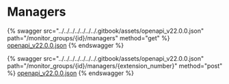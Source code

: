 # Managers

{% swagger src="../../../../../../../.gitbook/assets/openapi_v22.0.0.json" path="/monitor_groups/{id}/managers" method="get" %}
[openapi_v22.0.0.json](../../../../../../../.gitbook/assets/openapi_v22.0.0.json)
{% endswagger %}

{% swagger src="../../../../../../../.gitbook/assets/openapi_v22.0.0.json" path="/monitor_groups/{id}/managers/{extension_number}" method="post" %}
[openapi_v22.0.0.json](../../../../../../../.gitbook/assets/openapi_v22.0.0.json)
{% endswagger %}

